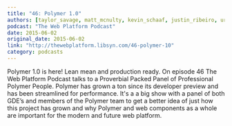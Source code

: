 ```yaml
---
title: "46: Polymer 1.0"
authors: [taylor_savage, matt_mcnulty, kevin_schaaf, justin_ribeiro, uri_shaked, mauro_solcia, jarom_mcdonald, erik_isaksen, danny_blue]
podcast: "The Web Platform Podcast"
date: 2015-06-02
original_date: 2015-06-02
link: "http://thewebplatform.libsyn.com/46-polymer-10"
category: podcasts
---
```


Polymer 1.0 is here! Lean mean and production ready. On episode 46 The Web Platform Podcast talks to a Proverbial Packed Panel of Professional Polymer People. Polymer has grown a ton since its developer preview and has been streamlined for performance. It's a a big show with a panel of both GDE’s and members of the Polymer team to get a better idea of just how this project has grown and why Polymer and web components as a whole are important for the modern and future web platform.
